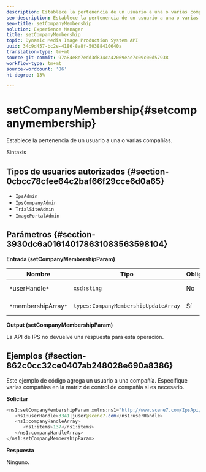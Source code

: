 ```yaml
---
description: Establece la pertenencia de un usuario a una o varias compañías.
seo-description: Establece la pertenencia de un usuario a una o varias compañías.
seo-title: setCompanyMembership
solution: Experience Manager
title: setCompanyMembership
topic: Dynamic Media Image Production System API
uuid: 34c9d457-bc2e-4186-8a8f-50388410640a
translation-type: tm+mt
source-git-commit: 97a84e8e7edd3d834ca42069eae7c09c00d57938
workflow-type: tm+mt
source-wordcount: '86'
ht-degree: 13%

---
```



# setCompanyMembership{#setcompanymembership}

Establece la pertenencia de un usuario a una o varias compañías.

Sintaxis

## Tipos de usuarios autorizados {#section-0cbcc78cfee64c2baf66f29cce6d0a65}

* `IpsAdmin`
* `IpsCompanyAdmin`
* `TrialSiteAdmin`
* `ImagePortalAdmin`

## Parámetros {#section-3930dc6a016140178631083563598104}

**Entrada (setCompanyMembershipParam)**

| Nombre | Tipo | Obligatorio | Descripción |
|---|---|---|---|
| `*`userHandle`*` | `xsd:sting` | No | Identificador de usuario. |
| `*`membershipArray`*` | `types:CompanyMembershipUpdateArray` | Sí | Matriz de compañías. |

**Output (setCompanyMembershipParam)**

La API de IPS no devuelve una respuesta para esta operación.

## Ejemplos {#section-862c0cc32ce0407ab248028e690a8386}

Este ejemplo de código agrega un usuario a una compañía. Especifique varias compañías en la matriz de control de compañía si es necesario.

**Solicitar**

```java
<ns1:setCompanyMembershipParam xmlns:ns1="http://www.scene7.com/IpsApi/xsd">
   <ns1:userHandle>3341|juser@scene7.com</ns1:userHandle>
   <ns1:companyHandleArray>
      <ns1:items>137</ns1:items>
   </ns1:companyHandleArray>
</ns1:setCompanyMembershipParam>
```

**Respuesta**

Ninguno.
